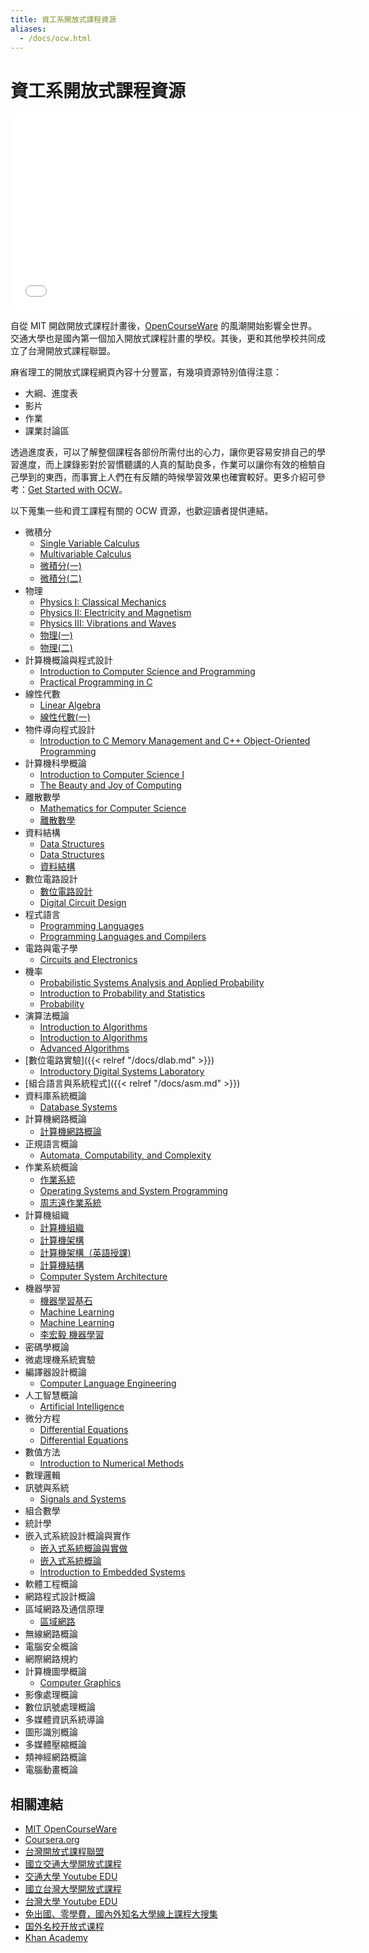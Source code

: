 ```yaml
---
title: 資工系開放式課程資源
aliases:
  - /docs/ocw.html
---
```


# 資工系開放式課程資源

<iframe width="560" height="315" src="//www.youtube.com/embed/bd7nFEea0t0" frameborder="0" allowfullscreen></iframe>

自從 MIT 開啟開放式課程計畫後，[OpenCourseWare](http://en.wikipedia.org/wiki/OpenCourseWare) 的風潮開始影響全世界。交通大學也是國內第一個加入開放式課程計畫的學校。其後，更和其他學校共同成立了台灣開放式課程聯盟。

麻省理工的開放式課程網頁內容十分豐富，有幾項資源特別值得注意：

*   大綱、進度表
*   影片
*   作業
*   課業討論區

透過進度表，可以了解整個課程各部份所需付出的心力，讓你更容易安排自己的學習進度，而上課錄影對於習慣聽講的人真的幫助良多，作業可以讓你有效的檢驗自己學到的東西，而事實上人們在有反饋的時候學習效果也確實較好。更多介紹可參考：[Get Started with OCW](http://ocw.mit.edu/help/get-started-with-ocw/)。

以下蒐集一些和資工課程有關的 OCW 資源，也歡迎讀者提供連結。

*   微積分
    *   [Single Variable Calculus](http://ocw.mit.edu/courses/mathematics/18-01sc-single-variable-calculus-fall-2010/)
    *   [Multivariable Calculus](http://ocw.mit.edu/courses/mathematics/18-02sc-multivariable-calculus-fall-2010/)
    *   [微積分(一)](http://ocw.nctu.edu.tw/course_detail.php?bgid=1&amp;gid=1&amp;nid=9)
    *   [微積分(二)](http://ocw.nctu.edu.tw/course_detail.php?bgid=1&amp;gid=1&amp;nid=16)
*   物理
    *   [Physics I: Classical Mechanics](http://ocw.mit.edu/courses/physics/8-01sc-physics-i-classical-mechanics-fall-2010/)
    *   [Physics II: Electricity and Magnetism](http://ocw.mit.edu/courses/physics/8-02sc-physics-ii-electricity-and-magnetism-fall-2010/)
    *   [Physics III: Vibrations and Waves](http://ocw.mit.edu/courses/physics/8-03-physics-iii-vibrations-and-waves-fall-2004/)
    *   [物理(一)](http://ocw.nctu.edu.tw/course_detail.php?bgid=1&amp;gid=3&amp;nid=382)
    *   [物理(二)](http://ocw.nctu.edu.tw/course_detail.php?bgid=1&amp;gid=3&amp;nid=383)
*   計算機概論與程式設計
    *   [Introduction to Computer Science and Programming](http://ocw.mit.edu/courses/electrical-engineering-and-computer-science/6-00-introduction-to-computer-science-and-programming-fall-2008)
    *   [Practical Programming in C](http://ocw.mit.edu/courses/electrical-engineering-and-computer-science/6-087-practical-programming-in-c-january-iap-2010/index.htm)
*   線性代數
    *  [Linear Algebra](http://ocw.mit.edu/courses/mathematics/18-06sc-linear-algebra-fall-2011/)
    *  [線性代數(一)](https://www.youtube.com/watch?v=AfY1ak89fwU&list=PLj6E8qlqmkFtjxknKFtdxc1_SxNBXgpbo)
*   物件導向程式設計
    *   [Introduction to C Memory Management and C++ Object-Oriented Programming](http://ocw.mit.edu/courses/electrical-engineering-and-computer-science/6-088-introduction-to-c-memory-management-and-c-object-oriented-programming-january-iap-2010/)
*   計算機科學概論
    *   [Introduction to Computer Science I](http://academicearth.org/computer-science/)
    *   [The Beauty and Joy of Computing](http://inst.eecs.berkeley.edu/~cs10/)
*   離散數學
    *   [Mathematics for Computer Science](http://ocw.mit.edu/courses/electrical-engineering-and-computer-science/6-042j-mathematics-for-computer-science-spring-2010/)
    *   [離散數學](http://ocw.nctu.edu.tw/course_detail.php?bgid=9&amp;gid=0&amp;nid=252)
*   資料結構
    *   [Data Structures](http://webcast.berkeley.edu/playlist#c,d,Computer_Science,4BBB74C7D2A1049C)
    *   [Data Structures](http://academicearth.org/computer-science/)
    *   [資料結構](https://www.youtube.com/watch?v=b8wr9AUPDMM&list=PLs81hTyfCaoXSa8NVmVy7IZVzJLpNhglk)
*   數位電路設計
    *   [數位電路設計](http://ocw.nctu.edu.tw/course_detail.php?bgid=9&amp;gid=0&amp;nid=170)
    *   [Digital Circuit Design](http://www.youtube.com/watch?v=esAE1WLAubM)
*   程式語言
    *   [Programming Languages](http://ocw.mit.edu/courses/electrical-engineering-and-computer-science/6-821-programming-languages-fall-2002)
    *   [Programming Languages and Compilers](http://webcast.berkeley.edu/playlist#c,d,Computer_Science,03D59E2ECDDA66DF)
*   電路與電子學
    *   [Circuits and Electronics](http://ocw.mit.edu/courses/electrical-engineering-and-computer-science/6-002-circuits-and-electronics-spring-2007)
*   機率
    *   [Probabilistic Systems Analysis and Applied Probability](http://ocw.mit.edu/courses/electrical-engineering-and-computer-science/6-041-probabilistic-systems-analysis-and-applied-probability-fall-2010/index.htm)
    *   [Introduction to Probability and Statistics](http://ocw.mit.edu/courses/mathematics/18-05-introduction-to-probability-and-statistics-spring-2005/)
    *   [Probability](http://academicearth.org/mathematics/)
*   演算法概論
    *   [Introduction to Algorithms](http://ocw.mit.edu/courses/electrical-engineering-and-computer-science/6-046j-introduction-to-algorithms-sma-5503-fall-2005/)
    *   [Introduction to Algorithms](http://ocw.mit.edu/courses/electrical-engineering-and-computer-science/6-006-introduction-to-algorithms-spring-2008/)
    *   [Advanced Algorithms](http://ocw.mit.edu/courses/electrical-engineering-and-computer-science/6-854j-advanced-algorithms-fall-2008/index.htm)
*   [數位電路實驗]({{< relref "/docs/dlab.md" >}})
    *   [Introductory Digital Systems Laboratory](http://ocw.mit.edu/courses/electrical-engineering-and-computer-science/6-111-introductory-digital-systems-laboratory-spring-2006/)
*   [組合語言與系統程式]({{< relref "/docs/asm.md" >}})
*   資料庫系統概論
    *   [Database Systems](http://ocw.mit.edu/courses/electrical-engineering-and-computer-science/6-830-database-systems-fall-2010)
*   計算機網路概論
    *   [計算機網路概論](http://ocw.nthu.edu.tw/ocw/index.php?page=course&amp;cid=13&amp;)
*   正規語言概論
    *   [Automata, Computability, and Complexity](http://dspace.mit.edu/handle/1721.1/68649)
*   作業系統概論
    *   [作業系統](http://ocw.nctu.edu.tw/course_detail.php?bgid=9&amp;gid=0&amp;nid=235)
    *   [Operating Systems and System Programming](http://webcast.berkeley.edu/playlist#c,d,Computer_Science,3A5075EC94726781)
    *   [周志遠作業系統](https://www.youtube.com/watch?v=7EOttqasc5U&list=PL9jciz8qz_zyO55qECi2PD3k6lgxluYEV)
*   計算機組織
    *   [計算機組織](http://ocw.nctu.edu.tw/course_detail.php?bgid=9&amp;gid=0&amp;nid=274)
    *   [計算機架構](http://ocw.nctu.edu.tw/course_detail.php?bgid=9&amp;gid=0&amp;nid=238)
    *   [計算機架構（英語授課)](http://ocw.nctu.edu.tw/course_detail.php?bgid=9&amp;gid=0&amp;nid=345)
    *   [計算機結構](http://ocw.nthu.edu.tw/ocw/index.php?page=course&amp;cid=76&amp;)
    *   [Computer System Architecture](http://ocw.mit.edu/courses/electrical-engineering-and-computer-science/6-823-computer-system-architecture-fall-2005/index.htm)
*   機器學習
    *   [機器學習基石](https://www.coursera.org/course/ntumlone)
    *   [Machine Learning](https://www.coursera.org/course/ml)
    *   [Machine Learning](https://www.coursera.org/course/machlearning)
    *   [李宏毅 機器學習](https://speech.ee.ntu.edu.tw/~hylee/ml/2022-spring.php)
*   密碼學概論
*   微處理機系統實驗
*   編譯器設計概論
    *   [Computer Language Engineering](http://ocw.mit.edu/courses/electrical-engineering-and-computer-science/6-035-computer-language-engineering-sma-5502-fall-2005/)
*   人工智慧概論
    *   [Artificial Intelligence](http://ocw.mit.edu/courses/electrical-engineering-and-computer-science/6-034-artificial-intelligence-fall-2010/)
*   微分方程
    *   [Differential Equations](http://ocw.mit.edu/courses/mathematics/18-03-differential-equations-spring-2010)
    *   [Differential Equations](http://academicearth.org/mathematics/)
*   數值方法
    *   [Introduction to Numerical Methods](http://ocw.mit.edu/courses/mathematics/18-335j-introduction-to-numerical-methods-fall-2010)
*   數理邏輯
*   訊號與系統
    *   [Signals and Systems](http://ocw.mit.edu/resources/res-6-007-signals-and-systems-spring-2011/)
*   組合數學
*   統計學
*   嵌入式系統設計概論與實作
    *   [嵌入式系統概論與實做](http://ocw.nctu.edu.tw/course_detail.php?bgid=9&amp;gid=0&amp;nid=246)
    *   [嵌入式系統概論](http://ocw.nthu.edu.tw/ocw/index.php?page=course&amp;cid=85&amp;)
    *   [Introduction to Embedded Systems](http://webcast.berkeley.edu/playlist#c,d,Computer_Science,26403B76DCC8FFC8)
*   軟體工程概論
*   網路程式設計概論
*   區域網路及通信原理
    *   [區域網路](http://ocw.nthu.edu.tw/ocw/index.php?page=course&amp;cid=14&amp;)
*   無線網路概論
*   電腦安全概論
*   網際網路規約
*   計算機圖學概論
    *   [Computer Graphics](http://ocw.mit.edu/courses/electrical-engineering-and-computer-science/6-837-computer-graphics-fall-2012/)
*   影像處理概論
*   數位訊號處理概論
*   多媒體資訊系統導論
*   圖形識別概論
*   多媒體壓縮概論
*   類神經網路概論
*   電腦動畫概論

## 相關連結

*   [MIT OpenCourseWare](http://ocw.mit.edu)
*   [Coursera.org](https://www.coursera.org/)
*   [台灣開放式課程聯盟](http://www.tocwc.org.tw/)
*   [國立交通大學開放式課程](http://ocw.nctu.edu.tw)
*   [交通大學 Youtube EDU](http://www.youtube.com/nctuocw)
*   [國立台灣大學開放式課程](http://ocw.aca.ntu.edu.tw)
*   [台灣大學 Youtube EDU](http://www.youtube.com/ntutw)
*   [免出國、零學費，國內外知名大學線上課程大搜集](http://www.techbang.com.tw/posts/6394-moves-the-use-of-live-online-courses-open-dissemination-of-knowledge-into-new-areas-meng-continue)
*   [国外名校开放式课程](http://blog.csdn.net/yxzhangustc/article/details/4017949)
*   [Khan  Academy](http://khan-academy.appspot.com/)
